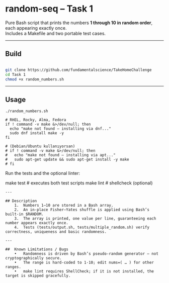 # random-seq – Task 1

Pure Bash script that prints the numbers **1 through 10 in random order**, each appearing exactly once.  
Includes a Makefile and two portable test cases.

---

## Build
```bash

git clone https://github.com/fundamentalscience/TakeHomeChallenge
cd Task 1
chmod +x random_numbers.sh
```

--- 

## Usage
```
./random_numbers.sh
```
```
# RHEL, Rocky, Alma, Fedora
if ! command -v make &>/dev/null; then
  echo "make not found — installing via dnf..."
  sudo dnf install make -y
fi

# (Debian/Ubuntu kullanıyorsan)
# if ! command -v make &>/dev/null; then
#   echo "make not found — installing via apt..."
#   sudo apt-get update && sudo apt-get install -y make
# fi
```
Run the tests and the optional linter:

make test   # executes both test scripts
make lint   # shellcheck (optional)
```
--- 

## Description
	1.	Numbers 1–10 are stored in a Bash array.
	2.	An in-place Fisher–Yates shuffle is applied using Bash’s built-in $RANDOM.
	3.	The array is printed, one value per line, guaranteeing each number appears exactly once.
	4.	Tests (tests/output.sh, tests/multiple_random.sh) verify correctness, uniqueness and basic randomness.

---

##  Known Limitations / Bugs
	•	Randomness is driven by Bash’s pseudo-random generator — not cryptographically secure.
	•	The range is hard-coded to 1-10; edit nums=( … ) for other ranges.
	•	make lint requires ShellCheck; if it is not installed, the target is skipped gracefully.
